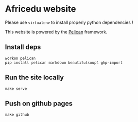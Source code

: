 # Africedu website

Please use `virtualenv` to install properly python dependencies !

This website is powered by the [Pelican](http://docs.getpelican.com/en/3.6.3/index.html) framework.

## Install deps

```
workon pelican
pip install pelican markdown beautifulsoup4 ghp-import
```

## Run the site locally

```
make serve
```

## Push on github pages

```
make github
```
